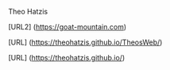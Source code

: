 Theo Hatzis

[URL2] (https://goat-mountain.com)

[URL] (https://theohatzis.github.io/TheosWeb/)

[URL] (https://theohatzis.github.io/)

